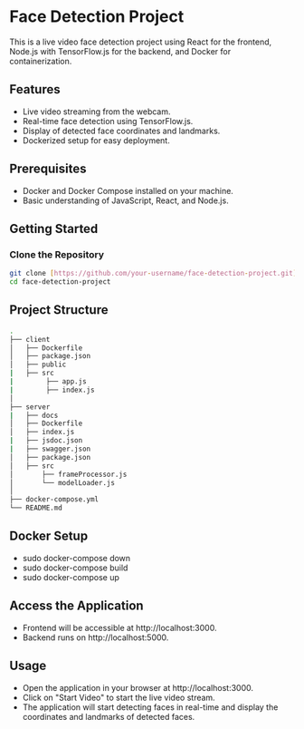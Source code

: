 # Face Detection Project

This is a live video face detection project using React for the frontend, Node.js with TensorFlow.js for the backend, and Docker for containerization.

## Features

- Live video streaming from the webcam.
- Real-time face detection using TensorFlow.js.
- Display of detected face coordinates and landmarks.
- Dockerized setup for easy deployment.

## Prerequisites

- Docker and Docker Compose installed on your machine.
- Basic understanding of JavaScript, React, and Node.js.

## Getting Started

### Clone the Repository

```bash
git clone [https://github.com/your-username/face-detection-project.git](https://github.com/57105cp/Face_Detection.git)
cd face-detection-project
```

## Project Structure
```bash
.
├── client
│   ├── Dockerfile
│   ├── package.json
│   ├── public
|   ├── src
|        ├── app.js
|        ├── index.js
│   
├── server
|   ├── docs
│   ├── Dockerfile
│   ├── index.js
|   ├── jsdoc.json
|   ├── swagger.json
│   ├── package.json
│   ├── src
│       ├── frameProcessor.js
│       └── modelLoader.js
│   
├── docker-compose.yml
└── README.md
```

## Docker Setup
  - sudo docker-compose down
  - sudo docker-compose build
  - sudo docker-compose up

## Access the Application
  - Frontend will be accessible at http://localhost:3000.
  - Backend runs on http://localhost:5000.
    
## Usage
  - Open the application in your browser at http://localhost:3000.
  - Click on "Start Video" to start the live video stream.
  - The application will start detecting faces in real-time and display the coordinates and landmarks of detected faces.
